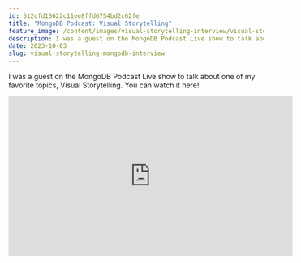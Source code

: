 ```yaml
---
id: 512cfd10622c11ee8ffd6754bd2c62fe
title: "MongoDB Podcast: Visual Storytelling"
feature_image: /content/images/visual-storytelling-interview/visual-storytelling-interview.jpg
description: I was a guest on the MongoDB Podcast Live show to talk about one of my favorite topics, Visual Storytelling. You can watch it here!
date: 2023-10-03
slug: visual-storytelling-mongodb-interview
---
```


I was a guest on the MongoDB Podcast Live show to talk about one of my favorite topics, Visual Storytelling. You can watch it here!

<iframe width="560" height="315" src="https://www.youtube-nocookie.com/embed/p1eMrj_Sidg?si=8gkQY6s_PBgqZINw&amp;start=110" title="YouTube video player" frameborder="0" allow="accelerometer; autoplay; clipboard-write; encrypted-media; gyroscope; picture-in-picture; web-share" allowfullscreen></iframe>

